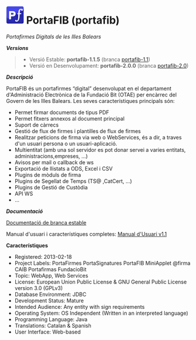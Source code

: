 # ![Logo](https://github.com/GovernIB/maven/raw/binaris/portafib/projectinfo_Attachments/icon.jpg) PortaFIB (portafib)
 *Portafirmes Digitals de les Illes Balears*

***Versions***

> - Versió Estable: __portafib-1.1.5__ (branca [portafib-1.1](../../tree/portafib-1.1))<br/>
> - Versió en Desenvolupament: __portafib-2.0.0__ (branca [portafib-2.0](../../tree/portafib-2.0))


***Descripció***

PortaFIB és un portafirmes “digital” desenvolupat en el departament d'Administració Electrònica de la Fundació Bit (OTAE) per encàrrec del Govern de les Illes Balears.
Les seves característiques principals són:
* Permet firmar documents de tipus PDF
* Permet fitxers annexos al document principal
* Suport de càrrecs
* Gestió de flux de firmes i plantilles de flux de firmes
* Realitzar peticions de firma via web o WebServices, és a dir, a traves d'un usuari persona o un usuari-aplicació.
* Multientitat (amb una sol servidor es pot donar servei a varies entitats, administracions,empreses, ...)
* Avisos per mail o callback de ws
* Exportació de llistats a ODS, Excel i CSV
* Plugins de mòduls de firma
* Plugins de Segellat de Temps (TS@ ,CatCert, ...)
* Plugins de Gestió de Custòdia
* API WS
* ...

***Documentació***

[Documentació de branca estable](../../tree/portafib-1.1/README.md#documentaci%C3%B3)

Manual d'usuari i característiques completes: [Manual d'Usuari v1.1](https://github.com/GovernIB/portafib/raw/portafib-1.1/doc/pdf/Manual_de_Usuari_de_PortaFIB.pdf)


**Característiques**

* Registered: 2013-02-18 
* Project Labels: PortaFirmes  PortaSignatures  PortaFIB  MiniApplet @firma  CAIB  Portafirmas  FundacioBit  
* Topic: WebApp, Web Services
* License: European Union Public License & GNU General Public License version 3.0 (GPLv3)
* Database Environment:  JDBC
* Development Status: Mature
* Intended Audience:  Any entity with sign requirements
* Operating System:  OS Independent (Written in an interpreted language)
* Programming Language:  Java
* Translations: Catalan & Spanish
* User Interface: Web-based
